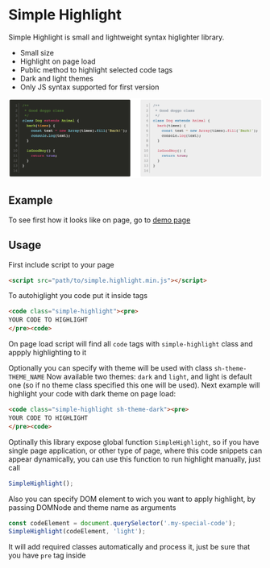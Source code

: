 # Simple Highlight
Simple Highlight is small and lightweight syntax higlighter library.
  - Small size
  - Highlight on page load
  - Public method to highlight selected code tags
  - Dark and light themes
  - Only JS syntax supported for first version

![alt text](https://raw.githubusercontent.com/zahard/simple-highlight/master/img/themes.png)

## Example
To see first how it looks like on page, go to  [demo page](https://zahard.github.io/simple-highlight/index.html)

## Usage
First include script to your page
```html
<script src="path/to/simple.highlight.min.js"></script>
```
To autohiglight you code put it inside tags
```html
<code class="simple-highlight"><pre>
YOUR CODE TO HIGHLIGHT
</pre><code>
```
On page load script will find all `code` tags with `simple-highlight` class and appply highlighting to it

Optionally you can specify with theme will be used with class `sh-theme-THEME_NAME`
Now available two themes: `dark` and `light`, and light is default one (so if no theme class specified this one will be used). 
Next example will highlight your code with dark theme on page load:
```html
<code class="simple-highlight sh-theme-dark"><pre>
YOUR CODE TO HIGHLIGHT
</pre><code>
```

Optinally this library expose global function `SimpleHighlight`, so if you have single page application, or other type of page, where this code snippets can appear dynamically, you can use this function to run highlight manually, just call
```js
SimpleHighlight();
```
Also you can specify DOM element to wich you want to apply highlight, by passing DOMNode and theme name as arguments
```js
const codeElement = document.querySelector('.my-special-code');
SimpleHighlight(codeElement, 'light');
```
It will add required classes automatically and process it, just be sure that you have `pre` tag inside
